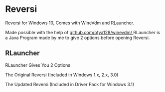 # Reversi
Reversi for Windows 10, Comes with WineVdm and RLauncher. 

Made possible with the help of <a href="url"> github.com/otya128/winevdm/ </a>
RLauncher is a Java Program made by me to give 2 options before opening Reversi.

<H2>RLauncher</H2>
RLauncher Gives You 2 Options

The Original Reversi (Included in Windows 1.x, 2.x, 3.0)

The Updated Reversi (Included in Driver Pack for Windows 3.1)
